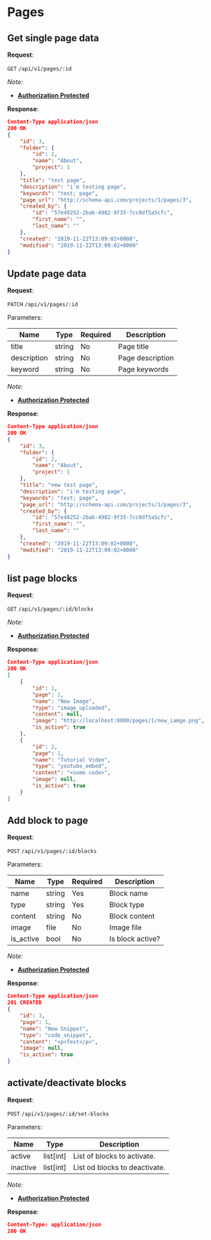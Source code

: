 # Pages

## Get single page data

**Request**:

`GET` `/api/v1/pages/:id`

*Note:*

- **[Authorization Protected](authentication.md)**

**Response**:

```json
Content-Type application/json
200 OK
{
    "id": 3,
    "folder": {
        "id": 2,
        "name": "About",
        "project": 1
    },
    "title": "test page",
    "description": "i'm testing page",
    "keywords": "test; page",
    "page_url": "http://schema-api.com/projects/1/pages/3",
    "created_by": {
        "id": "57e49252-2bab-4982-9f35-7cc0df5a5cfc",
        "first_name": "",
        "last_name": ""
    },
    "created": "2019-11-22T13:09:02+0000",
    "modified": "2019-11-22T13:09:02+0000"
}
```


## Update page data

**Request**:

`PATCH` `/api/v1/pages/:id`

Parameters:

Name        | Type    | Required | Description
------------|---------|----------|------------
title       | string  | No       | Page title
description | string  | No       | Page description
keyword     | string  | No       | Page keywords

*Note:*

- **[Authorization Protected](authentication.md)**

**Response**:

```json
Content-Type application/json
200 OK
{
    "id": 3,
    "folder": {
        "id": 2,
        "name": "About",
        "project": 1
    },
    "title": "new test page",
    "description": "i'm testing page",
    "keywords": "test; page",
    "page_url": "http://schema-api.com/projects/1/pages/3",
    "created_by": {
        "id": "57e49252-2bab-4982-9f35-7cc0df5a5cfc",
        "first_name": "",
        "last_name": ""
    },
    "created": "2019-11-22T13:09:02+0000",
    "modified": "2019-11-22T13:09:02+0000"
}
```

## list page blocks

**Request**:

`GET` `/api/v1/pages/:id/blocks`

*Note:*

- **[Authorization Protected](authentication.md)**

**Response**:

```json
Content-Type application/json
200 OK
[
    {
        "id": 1,
        "page": 1,
        "name": "New Image",
        "type": "image_uploaded",
        "content": null,
        "image": "http://localhost:8000/pages/1/new_iamge.png",
        "is_active": true
    },
    {
        "id": 2,
        "page": 1,
        "name": "Tutorial Video",
        "type": "youtube_embed",
        "content": "<some code>",
        "image": null,
        "is_active": true
    }
]
```

## Add block to page

**Request**:

`POST` `/api/v1/pages/:id/blocks`

Parameters:

Name        | Type    | Required | Description
------------|---------|----------|------------
name        | string  | Yes      | Block name
type        | string  | Yes      | Block type
content     | string  | No       | Block content
image       | file    | No       | Image file
is_active   | bool    | No       | Is block active?


*Note:*

- **[Authorization Protected](authentication.md)**

**Response**:

```json
Content-Type application/json
201 CREATED
{
    "id": 3,
    "page": 1,
    "name": "New Snippet",
    "type": "code_snippet",
    "content": "<p>Test</p>",
    "image": null,
    "is_active": true
}
```

## activate/deactivate blocks

**Request**:

`POST` `/api/v1/pages/:id/set-blocks`

Parameters:

Name         | Type      | Description
-------------|-----------|----------------------------------------------
active       | list[int] | List of blocks to activate.
inactive     | list[int] | List od blocks to deactivate.


*Note:*

- **[Authorization Protected](authentication.md)**


**Response**:


```json
Content-Type: application/json
200 OK
```